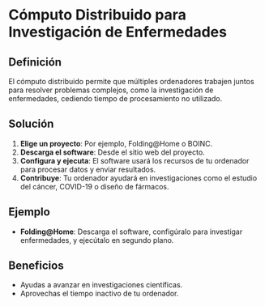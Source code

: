 # Cómputo Distribuido para Investigación de Enfermedades

## Definición
El cómputo distribuido permite que múltiples ordenadores trabajen juntos para resolver problemas complejos, como la investigación de enfermedades, cediendo tiempo de procesamiento no utilizado.

## Solución
1. **Elige un proyecto**: Por ejemplo, Folding@Home o BOINC.
2. **Descarga el software**: Desde el sitio web del proyecto.
3. **Configura y ejecuta**: El software usará los recursos de tu ordenador para procesar datos y enviar resultados.
4. **Contribuye**: Tu ordenador ayudará en investigaciones como el estudio del cáncer, COVID-19 o diseño de fármacos.

## Ejemplo
- **Folding@Home**: Descarga el software, configúralo para investigar enfermedades, y ejecútalo en segundo plano.

## Beneficios
- Ayudas a avanzar en investigaciones científicas.
- Aprovechas el tiempo inactivo de tu ordenador.
